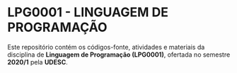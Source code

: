 # LPG0001 - LINGUAGEM DE PROGRAMAÇÃO

Este repositório contém os códigos-fonte, atividades e materiais da disciplina de **Linguagem de Programação (LPG0001)**, ofertada no semestre **2020/1** pela **UDESC**.
